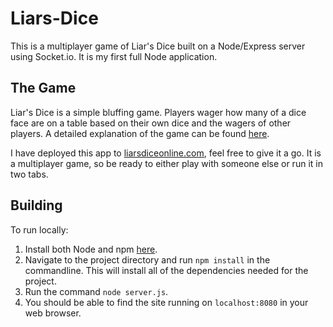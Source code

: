 # Liars-Dice
This is a multiplayer game of Liar's Dice built on a Node/Express server using Socket.io. It is my first full Node application.

## The Game
Liar's Dice is a simple bluffing game. Players wager how many of a dice face are on a table based on their own dice and the wagers of other players. A detailed explanation of the game can be found [here](https://en.wikipedia.org/wiki/Liar%27s_dice).

I have deployed this app to [liarsdiceonline.com](liarsdiceonline.com), feel free to give it a go. It is a multiplayer game, so be ready to either play with someone else or run it in two tabs.

## Building
To run locally: 
1. Install both Node and npm [here](https://www.npmjs.com/get-npm). 
2. Navigate to the project directory and run `npm install` in the commandline. This will install all of the dependencies needed for the project. 
3. Run the command `node server.js`. 
4. You should be able to find the site running on `localhost:8080` in your web browser.
